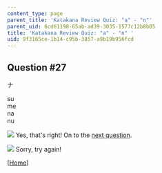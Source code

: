 ```yaml
---
content_type: page
parent_title: 'Katakana Review Quiz: "a" - "n"'
parent_uid: 6cd61198-65ab-ad39-3035-1577c12b8b05
title: 'Katakana Review Quiz: "a" - "n" '
uid: 9f3165ce-1b14-c95b-3857-a9b19b956fcd
---
```


Question #27
------------

ナ

 su  
 me  
 na  
 nu

![](/resources/res-21g-01-kana-spring-2010/katakana/katakana-review-quiz-a-n/katakana-review-quiz-a-n-23/yokudeki.gif) Yes, that's right! On to the [next question](/resources/res-21g-01-kana-spring-2010/katakana/katakana-review-quiz-a-n/katakana-review-quiz-a-n-23/katakana-review-quiz-a-n/katakana02q28.html).

![](/resources/res-21g-01-kana-spring-2010/katakana/katakana-review-quiz-a-n/katakana-review-quiz-a-n-23/chigau.gif) Sorry, try again!

\[[Home](/resources/res-21g-01-kana-spring-2010/katakana)\]